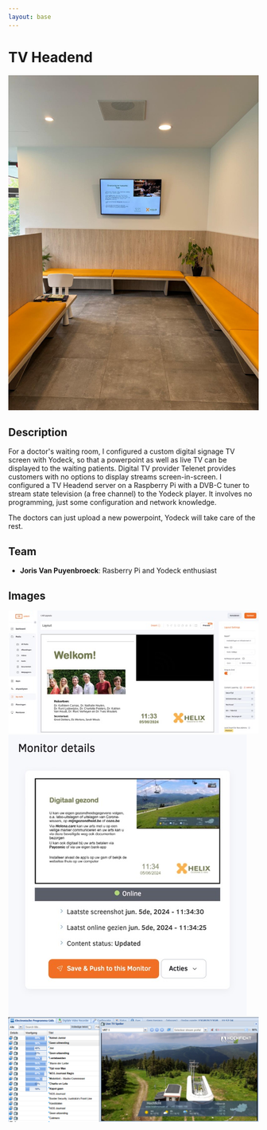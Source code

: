 ```yaml
--- 
layout: base
---
```


# TV Headend

![Digital signage Live TV Telenet](yodeck.jpg)

## Description

For a doctor's waiting room, I configured  a custom digital signage TV screen with Yodeck, so that a powerpoint as well as live TV can be displayed to the waiting patients. 
Digital TV provider Telenet provides customers with no options to display streams screen-in-screen. I configured a TV Headend server on a Raspberry Pi with a DVB-C tuner to stream state television (a free channel) to the Yodeck player.
It involves no programming, just some configuration and network knowledge.

The doctors can just upload a new powerpoint, Yodeck will take care of the rest.


## Team
- **Joris Van Puyenbroeck**: Rasberry Pi and Yodeck enthusiast

## Images

![Digital signage Live TV Telenet](yodeck1.jpeg)
![Digital signage Live TV Telenet](yodeck2.jpeg)
![TVHeadend 4](tvheadend4.png)


